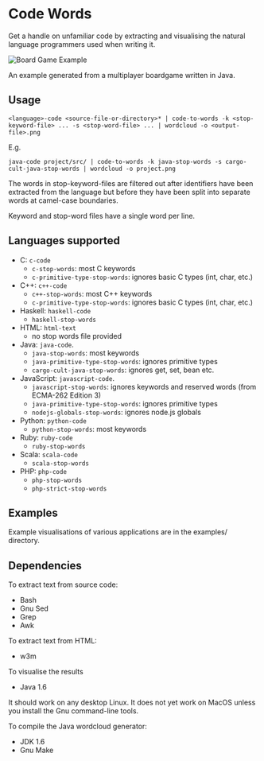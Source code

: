 Code Words
==========

Get a handle on unfamiliar code by extracting and visualising the natural language programmers used when writing it.

![Board Game Example](https://raw.github.com/npryce/code-words/master/examples/multiplayer-board-game.png)

An example generated from a multiplayer boardgame written in Java.

Usage
-----

    <language>-code <source-file-or-directory>* | code-to-words -k <stop-keyword-file> ... -s <stop-word-file> ... | wordcloud -o <output-file>.png

E.g.

    java-code project/src/ | code-to-words -k java-stop-words -s cargo-cult-java-stop-words | wordcloud -o project.png


The words in stop-keyword-files are filtered out after identifiers have been extracted from the language but before they have been split into separate words at camel-case boundaries.

Keyword and stop-word files have a single word per line.


Languages supported
-------------------

 * C: `c-code`
     * `c-stop-words`: most C keywords
     * `c-primitive-type-stop-words`: ignores basic C types (int, char, etc.)
 * C++: `c++-code`
     * `c++-stop-words`: most C++ keywords
     * `c-primitive-type-stop-words`: ignores basic C types (int, char, etc.)
 * Haskell: `haskell-code`
     * `haskell-stop-words`
 * HTML: `html-text`
     * no stop words file provided
 * Java: `java-code`.
     * `java-stop-words`: most keywords
     * `java-primitive-type-stop-words`: ignores primitive types
     * `cargo-cult-java-stop-words`: ignores get, set, bean etc.
 * JavaScript: `javascript-code`.
     * `javascript-stop-words`: ignores keywords and reserved words (from ECMA-262 Edition 3)
     * `java-primitive-type-stop-words`: ignores primitive types
     * `nodejs-globals-stop-words`: ignores node.js globals
 * Python: `python-code`
     * `python-stop-words`: most keywords
 * Ruby: `ruby-code`
     * `ruby-stop-words`
 * Scala: `scala-code`
     * `scala-stop-words`
 * PHP: `php-code`
     * `php-stop-words`
     * `php-strict-stop-words`

Examples
--------

Example visualisations of various applications are in the examples/ directory.


Dependencies
------------

To extract text from source code:

 * Bash
 * Gnu Sed
 * Grep
 * Awk

To extract text from HTML:

 * w3m

To visualise the results
 
 * Java 1.6

It should work on any desktop Linux. It does not yet work on MacOS unless you install the Gnu command-line tools.

To compile the Java wordcloud generator:

 * JDK 1.6
 * Gnu Make

